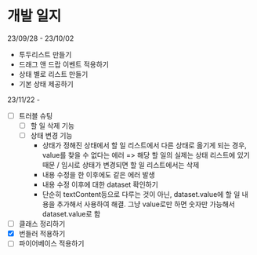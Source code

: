 # 개발 일지
23/09/28 - 23/10/02
- 투두리스트 만들기
- 드래그 앤 드랍 이벤트 적용하기
- 상태 별로 리스트 만들기
- 기본 상태 제공하기

23/11/22 - 
- [ ] 트러블 슈팅
	- [ ] 할 일 삭제 기능
	- [ ] 상태 변경 기능
		- 상태가 정해진 상태에서 할 일 리스트에서 다른 상태로 옮기게 되는 경우, value를 찾을 수 없다는 에러 => 해당 할 일의 실제는 상태 리스트에 있기 때문 / 임시로 상태가 변경되면 할 일 리스트에서는 삭제
		- 내용 수정을 한 이후에도 같은 에러 발생
		- 내용 수정 이후에 대한 dataset 확인하기
		- 단순히 textContent등으로 다루는 것이 아닌, dataset.value에 할 일 내용을 추가해서 사용하여 해결. 그냥 value로만 하면 숫자만 가능해서 dataset.value로 함
- [ ] 클래스 정리하기
- [x] 번들러 적용하기
- [ ] 파이어베이스 적용하기